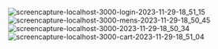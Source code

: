 ![screencapture-localhost-3000-login-2023-11-29-18_51_15](https://github.com/durgesh2051/React-js-Ecommerece-website-github.io/assets/133377196/6fffb0fc-7349-461b-b654-ece46c2698a6)
![screencapture-localhost-3000-mens-2023-11-29-18_50_45](https://github.com/durgesh2051/React-js-Ecommerece-website-github.io/assets/133377196/f7c99277-cdaf-4d07-8f8a-4b08f33b0ecd)
![screencapture-localhost-3000-2023-11-29-18_50_34](https://github.com/durgesh2051/React-js-Ecommerece-website-github.io/assets/133377196/7ff4f5a6-8491-40fa-ad4b-32507e10ba41)
![screencapture-localhost-3000-cart-2023-11-29-18_51_04](https://github.com/durgesh2051/React-js-Ecommerece-website-github.io/assets/133377196/45b60c7b-a9fa-4250-ba70-31089e0f6d40)
